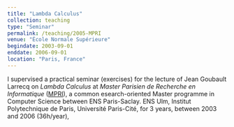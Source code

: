 ```yaml
---
title: "Lambda Calculus"
collection: teaching
type: "Seminar"
permalink: /teaching/2005-MPRI
venue: "École Normale Supérieure"
begindate: 2003-09-01
enddate: 2006-09-01
location: "Paris, France"
---
```


I supervised a practical seminar (exercises)
for the lecture of Jean Goubault Larrecq on _Lambda Calculus_ 
at _Master Parisien de Recherche en Informatique_ 
([MPRI](https://wikimpri.dptinfo.ens-paris-saclay.fr/doku.php?id=start)), 
a common esearch-oriented Master programme in Computer Science
between ENS Paris-Saclay. ENS Ulm, Institut Polytechnique de Paris, Université Paris-Cité, 
for 3 years, between 2003 and 2006 (36h/year), 
